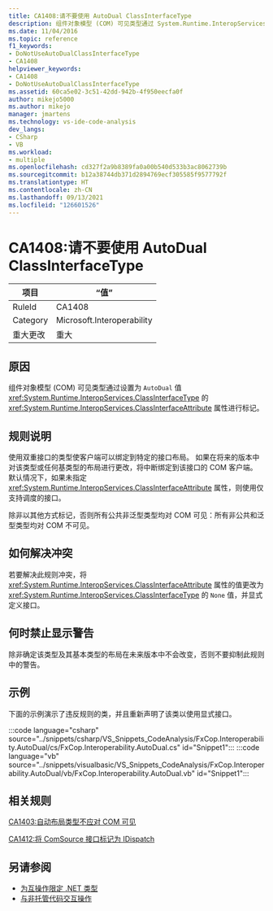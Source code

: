 ```yaml
---
title: CA1408:请不要使用 AutoDual ClassInterfaceType
description: 组件对象模型 (COM) 可见类型通过 System.Runtime.InteropServices.ClassInterfaceAttribute 属性进行标记，该属性设置为 System.Runtime.InteropServices.ClassInterfaceType 的 AutoDual 值。
ms.date: 11/04/2016
ms.topic: reference
f1_keywords:
- DoNotUseAutoDualClassInterfaceType
- CA1408
helpviewer_keywords:
- CA1408
- DoNotUseAutoDualClassInterfaceType
ms.assetid: 60ca5e02-3c51-42dd-942b-4f950eecfa0f
author: mikejo5000
ms.author: mikejo
manager: jmartens
ms.technology: vs-ide-code-analysis
dev_langs:
- CSharp
- VB
ms.workload:
- multiple
ms.openlocfilehash: cd327f2a9b8389fa0a00b540d533b3ac8062739b
ms.sourcegitcommit: b12a38744db371d2894769ecf305585f9577792f
ms.translationtype: HT
ms.contentlocale: zh-CN
ms.lasthandoff: 09/13/2021
ms.locfileid: "126601526"
---
```

# <a name="ca1408-do-not-use-autodual-classinterfacetype"></a>CA1408:请不要使用 AutoDual ClassInterfaceType

|项目|“值”|
|-|-|
|RuleId|CA1408|
|Category|Microsoft.Interoperability|
|重大更改|重大|

## <a name="cause"></a>原因
组件对象模型 (COM) 可见类型通过设置为 `AutoDual` 值 <xref:System.Runtime.InteropServices.ClassInterfaceType> 的 <xref:System.Runtime.InteropServices.ClassInterfaceAttribute> 属性进行标记。

## <a name="rule-description"></a>规则说明
使用双重接口的类型使客户端可以绑定到特定的接口布局。 如果在将来的版本中对该类型或任何基类型的布局进行更改，将中断绑定到该接口的 COM 客户端。 默认情况下，如果未指定 <xref:System.Runtime.InteropServices.ClassInterfaceAttribute> 属性，则使用仅支持调度的接口。

除非以其他方式标记，否则所有公共非泛型类型均对 COM 可见：所有非公共和泛型类型均对 COM 不可见。

## <a name="how-to-fix-violations"></a>如何解决冲突
若要解决此规则冲突，将 <xref:System.Runtime.InteropServices.ClassInterfaceAttribute> 属性的值更改为 <xref:System.Runtime.InteropServices.ClassInterfaceType> 的 `None` 值，并显式定义接口。

## <a name="when-to-suppress-warnings"></a>何时禁止显示警告
除非确定该类型及其基本类型的布局在未来版本中不会改变，否则不要抑制此规则中的警告。

## <a name="example"></a>示例
下面的示例演示了违反规则的类，并且重新声明了该类以使用显式接口。

:::code language="csharp" source="../snippets/csharp/VS_Snippets_CodeAnalysis/FxCop.Interoperability.AutoDual/cs/FxCop.Interoperability.AutoDual.cs" id="Snippet1":::
:::code language="vb" source="../snippets/visualbasic/VS_Snippets_CodeAnalysis/FxCop.Interoperability.AutoDual/vb/FxCop.Interoperability.AutoDual.vb" id="Snippet1":::

## <a name="related-rules"></a>相关规则
[CA1403:自动布局类型不应对 COM 可见](../code-quality/ca1403.md)

[CA1412:将 ComSource 接口标记为 IDispatch](../code-quality/ca1412.md)

## <a name="see-also"></a>另请参阅

- [为互操作限定 .NET 类型](/dotnet/framework/interop/qualifying-net-types-for-interoperation)
- [与非托管代码交互操作](/dotnet/framework/interop/index)
